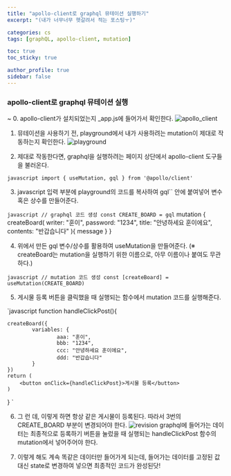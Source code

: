 ```yaml
---
title: "apollo-client로 graphql 뮤테이션 실행하기"
excerpt: "(내가 너무너무 헷갈려서 적는 포스팅ㅜ)"

categories: cs
tags: [graphQL, apollo-client, mutation]

toc: true
toc_sticky: true

author_profile: true
sidebar: false
---
```



### apollo-client로 graphql 뮤테이션 실행
~
0. apollo-client가 설치되었는지 _app.js에 들어가서 확인한다.
![apollo_client]('kwonkabi.github.io/assets/images/use_mutation/apollo-client.png')

1. 뮤테이션을 사용하기 전, playground에서 내가 사용하려는 mutation이 제대로 작동하는지 확인한다.
![playground]('kwonkabi.github.io/assets/images/use_mutation/playground.png')

2. 제대로 작동한다면, graphql을 실행하려는 페이지 상단에서 apollo-client 도구들을 불러온다.

`javascript
import { useMutation, gql } from '@apollo/client'
`

3. javascript 입력 부분에 playground의 코드를 복사하여 gql`` 안에 붙여넣어 변수 혹은 상수를 만들어준다.

`javascript
// graphql 코드 생성
const CREATE_BOARD = gql`
	mutation {
		createBoard(
			writer: "훈이",
			password: "1234",
			title: "안녕하세요 훈이에요",
			contents: "반갑습니다"
		){
			message
		}
	}
`
`

4. 위에서 만든 gql 변수/상수를 활용하여 useMutation을 만들어준다. (※ createBoard는 mutation을 실행하기 위한 이름으로, 아무 이름이나 붙여도 무관하다.)

`javascript
// mutation 코드 생성
const [createBoard] = useMutation(CREATE_BOARD)
`

5. 게시물 등록 버튼을 클릭했을 때 실행되는 함수에서 mutation 코드를 실행해준다.

`javascript
function handleClickPost(){

	createBoard({
			variables: {
					aaa: "훈이",
					bbb: "1234",
					ccc: "안녕하세요 훈이에요",
					ddd: "반갑습니다"
			}
	})
	return (
		<button onClick={handleClickPost}>게시물 등록</button>
	)
}
`

6. 그 런 데, 이렇게 하면 항상 같은 게시물이 등록된다. 따라서 3번의 CREATE_BOARD 부분이 변경되어야 한다.
![revision]('kwonkabi.github.io/assets/images/use_mutation/revision.png')
graphql에 들어가는 데이터는 최종적으로 등록하기 버튼을 눌렀을 때 실행되는 handleClickPost 함수의 mutation에서 넣어주어야 한다.

7. 이렇게 해도 계속 똑같은 데이터만 들어가게 되는데, 들어가는 데이터를 고정된 값 대신 state로 변경하여 넣으면 최종적인 코드가 완성된닷!